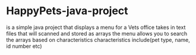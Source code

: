 # HappyPets-java-project
is a simple java project that displays a menu for a Vets office
takes in text files that will scanned and stored as arrays
the menu allows you to search the arrays based on characteristics
characteristics include(pet type, name, id number etc)
